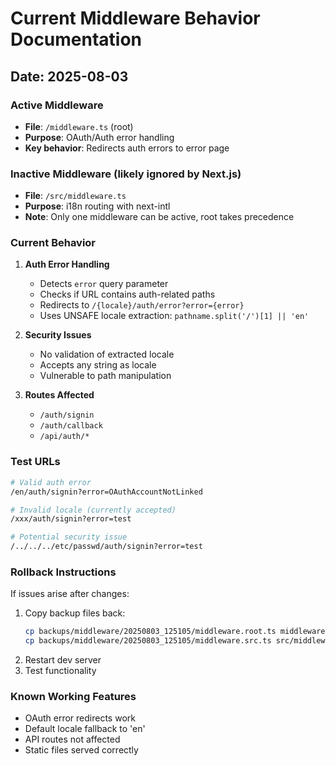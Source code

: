 # Current Middleware Behavior Documentation

## Date: 2025-08-03

### Active Middleware
- **File**: `/middleware.ts` (root)
- **Purpose**: OAuth/Auth error handling
- **Key behavior**: Redirects auth errors to error page

### Inactive Middleware (likely ignored by Next.js)
- **File**: `/src/middleware.ts`
- **Purpose**: i18n routing with next-intl
- **Note**: Only one middleware can be active, root takes precedence

### Current Behavior

1. **Auth Error Handling**
   - Detects `error` query parameter
   - Checks if URL contains auth-related paths
   - Redirects to `/{locale}/auth/error?error={error}`
   - Uses UNSAFE locale extraction: `pathname.split('/')[1] || 'en'`

2. **Security Issues**
   - No validation of extracted locale
   - Accepts any string as locale
   - Vulnerable to path manipulation

3. **Routes Affected**
   - `/auth/signin`
   - `/auth/callback`
   - `/api/auth/*`

### Test URLs
```bash
# Valid auth error
/en/auth/signin?error=OAuthAccountNotLinked

# Invalid locale (currently accepted)
/xxx/auth/signin?error=test

# Potential security issue
/../../../etc/passwd/auth/signin?error=test
```

### Rollback Instructions
If issues arise after changes:
1. Copy backup files back:
   ```bash
   cp backups/middleware/20250803_125105/middleware.root.ts middleware.ts
   cp backups/middleware/20250803_125105/middleware.src.ts src/middleware.ts
   ```
2. Restart dev server
3. Test functionality

### Known Working Features
- OAuth error redirects work
- Default locale fallback to 'en'
- API routes not affected
- Static files served correctly